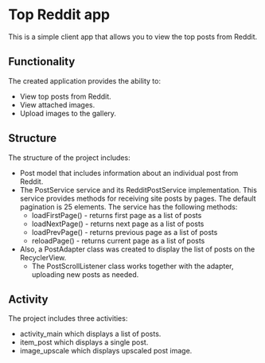 # Top Reddit app
This is a simple client app that allows you to view the top posts from Reddit.
## Functionality
The created application provides the ability to:
- View top posts from Reddit.
- View attached images.
- Upload images to the gallery.
## Structure
The structure of the project includes:
- Post model that includes information about an individual post from Reddit.
- The PostService service and its RedditPostService implementation. This service provides methods for receiving site posts by pages.
The default pagination is 25 elements. The service has the following methods:
  - loadFirstPage() - returns first page as a list of posts
  - loadNextPage() - returns next page as a list of posts
  - loadPrevPage() - returns previous page as a list of posts
  - reloadPage() - returns current page as a list of posts
- Also, a PostAdapter class was created to display the list of posts on the RecyclerView.
  - The PostScrollListener class works together with the adapter, uploading new posts as needed.
## Activity
The project includes three activities:
- activity_main which displays a list of posts.
- item_post which displays a single post.
- image_upscale which displays upscaled post image.
